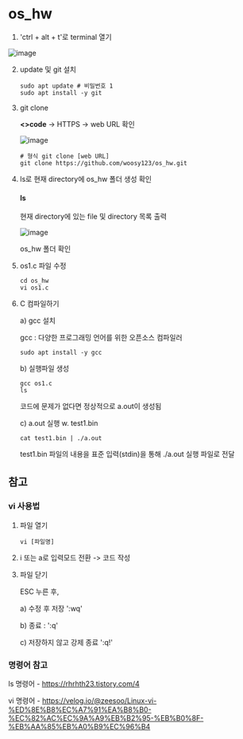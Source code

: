# os_hw

1. 'ctrl + alt + t'로 terminal 열기

![image](https://github.com/user-attachments/assets/540045f7-613b-47db-971f-fa5f9d79f961)

2. update 및 git 설치

       sudo apt update # 비밀번호 1
       sudo apt install -y git  
       
3. git clone
   
   **<>code** -> HTTPS -> web URL 확인

   ![image](https://github.com/user-attachments/assets/e22d1794-14fc-43cb-9f5e-2c598e82c866)

   
       # 형식 git clone [web URL]
       git clone https://github.com/woosy123/os_hw.git

4. ls로 현재 directory에 os_hw 폴더 생성 확인       

   #### ls
   현재 directory에 있는 file 및 directory 목록 출력

   ![image](https://github.com/user-attachments/assets/a40fdcb5-3d64-4560-aed5-05bd9456f1c8)

   os_hw 폴더 확인

   
6. os1.c 파일 수정

       cd os_hw
       vi os1.c

7. C 컴파일하기

   a) gcc 설치

   gcc :  다양한 프로그래밍 언어를 위한 오픈소스 컴파일러
   
       sudo apt install -y gcc

   b) 실행파일 생성

       gcc os1.c
       ls 

   코드에 문제가 없다면 정상적으로 a.out이 생성됨

   c) a.out 실행 w. test1.bin

       cat test1.bin | ./a.out

   test1.bin 파일의 내용을 표준 입력(stdin)을 통해 ./a.out 실행 파일로 전달
    

       
## 참고

### vi 사용법

1. 파일 열기

       vi [파일명]

2. i 또는 a로 입력모드 전환 -> 코드 작성
   
3. 파일 닫기

   ESC 누른 후,

   a) 수정 후 저장 ':wq'
   
   b) 종료 : ':q'

   c) 저장하지 않고 강제 종료 ':q!'


### 명령어 참고

ls 명령어  - <https://rhrhth23.tistory.com/4>

vi 명령어 - <https://velog.io/@zeesoo/Linux-vi-%ED%8E%B8%EC%A7%91%EA%B8%B0-%EC%82%AC%EC%9A%A9%EB%B2%95-%EB%B0%8F-%EB%AA%85%EB%A0%B9%EC%96%B4>

